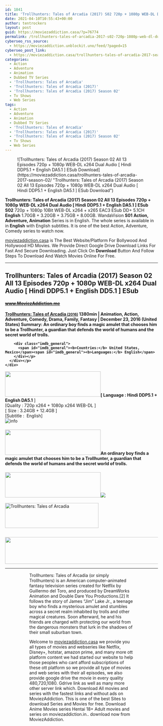 ```yaml
---
id: 1841
title: 'Trollhunters: Tales of Arcadia (2017) S02 720p + 1080p WEB-DL Dual Audio [Hindi + English] ESub Download'
date: 2021-04-10T10:55:43+00:00
author: tentrockers
layout: post
guid: https://moviezaddiction.casa/?p=76774
permalink: /trollhunters-tales-of-arcadia-2017-s02-720p-1080p-web-dl-dual-audio-hindi-english-esub-download/
cyberseo_rss_source:
  - https://moviezaddiction.unblockit.uno/feed/?paged=15
cyberseo_post_link:
  - https://moviezaddiction.casa/trollhunters-tales-of-arcadia-2017-season-02/
categories:
  - Action
  - Adventure
  - Animation
  - Dubbed TV Series
  - 'Trollhunters: Tales of Arcadia'
  - 'Trollhunters: Tales of Arcadia (2017)'
  - 'Trollhunters: Tales of Arcadia (2017) Season 02'
  - Tv Shows
  - Web Series
tags:
  - Action
  - Adventure
  - Animation
  - Dubbed TV Series
  - 'Trollhunters: Tales of Arcadia'
  - 'Trollhunters: Tales of Arcadia (2017)'
  - 'Trollhunters: Tales of Arcadia (2017) Season 02'
  - Tv Shows
  - Web Series
---
```

<figure class="entry-thumbnail">![Trollhunters: Tales of Arcadia (2017) Season 02 All 13 Episodes 720p + 1080p WEB-DL x264 Dual Audio [ Hindi DDP5.1 + English DA5.1 ] ESub Download](https://moviezaddiction.casa/trollhunters-tales-of-arcadia-2017-season-02/ "Trollhunters: Tales of Arcadia (2017) Season 02 All 13 Episodes 720p + 1080p WEB-DL x264 Dual Audio [ Hindi DDP5.1 + English DA5.1 ] ESub Download") </figure> 

**Trollhunters: Tales of Arcadia (2017) Season 02 All 13 Episodes 720p + 1080p WEB-DL x264 Dual Audio [ Hindi DDP5.1 + English DA5.1 ] ESub S02**&nbsp;720p + 1080p 10Bit WEB-DL x264 + x265 EAC3 ESub DD+ 5.1CH **English** 1.70GB + 3.20GB + 3.75GB + 8.00GB. WandaVision **S01** **Action, Adventure, Animation** Series is in English. The whole series is available in in **English** with English subtitles. It is one of the best Action, Adventure, Comedy series to watch now.

[moviezaddiction.casa](https://moviezaddiction.casa) is The Best Website/Platform For Bollywood And Hollywood HD Movies. We Provide Direct Google Drive Download Links For Fast And Secure Downloading. Just Click On **Download** Button And Follow Steps To Download And Watch Movies Online For Free.

* * *

## <span>Trollhunters: Tales of Arcadia (2017) Season 02 All 13 Episodes 720p + 1080p WEB-DL x264 Dual Audio [ Hindi DDP5.1 + English DD5.1 ] ESub</span>

#### <span>~~www.MoviezAddiction.me~~ </span><span><b></p> 

<div class="imdb_container">
  <div>
    <div class="imdb_dark">
      <div class="imdb_right">
        <span id="movie_title"><a href="https://www.imdb.com/title/tt1734135" target="_blank" rel="noopener">Trollhunters: Tales of Arcadia<small> (2016)</small></a></span> <span id="genres">1380min | Animation, Action, Adventure, Comedy, Drama, Family, Fantasy | December 23, 2016 (United States)</span> <span id="summary"><b>Summary: </b>An ordinary boy finds a magic amulet that chooses him to be a Trollhunter, a guardian that defends the world of humans and the secret world of trolls.</span> </p> 
        
        <div class="imdb_general">
          <span id="imdb_general"><b>Countries:</b> United States, Mexico</span><span id="imdb_general"><b>Languages:</b> English</span>
        </div></p>
      </div></p>
    </div>
  </div>
</div>

<p>
  </b></span><img loading="lazy" class="aligncenter" src="https://moviezaddiction.casa/wp-content/uploads/2018/02/Media-Info.png?zoom=0.8099999785423279&resize=315%2C83&ssl=1" width="315" height="83" /><span><span><strong>[ Language : Hindi DDP5.1 + English DA5.1</strong>&nbsp;]</span><br /><span>[Quality : 720p x264 + 1080p x264 WEB-DL ]</span><br /><span>[ Size : 3.24GB + 12.4GB ]</span><br /><span>[Subtitle :&nbsp; English]</span></span><em><span><br /></span></em><img src="https://i.imgur.com/AusysgD.png" alt="info" usemap="#workmap" />
</p>

<map name="workmap">
  <area alt="imdb" coords="0,0,80,40" shape="rect" href="https://www.imdb.com/title/tt1734135/" target="_blank" />
  
  <area alt="youtube" coords="100,0,180,40" shape="rect" href="https://www.youtube.com/watch?v=5D1ufBw0xEA" target="_blank" />
</map></h4> 

<h4 class="firstHeading">
  <img loading="lazy" class="aligncenter" src="https://moviezaddiction.casa//wp-content/uploads/2018/02/Plot.jpeg?zoom=0.8099999785423279&resize=315%2C83&ssl=1" width="315" height="83" /><span>An ordinary boy finds a magic amulet that chooses him to be a Trollhunter, a guardian that defends the world of humans and the secret world of trolls.</span>
</h4>

<div class="wp-block-image">
  <h4 class="aligncenter">
    <img loading="lazy" class="aligncenter" src="https://moviezaddiction.casa/wp-content/uploads/2018/02/Screenshots-Button.png?zoom=0.8099999785423279&resize=315%2C83&ssl=1" width="315" height="83" /><img src="https://i.imgur.com/nJ1m6vE.jpg" />
  </h4></p>
</div>

<p>
  <img loading="lazy" class="aligncenter" src="https://moviezaddiction.casa//wp-content/uploads/2018/02/Download-Button-1.png?zoom=0.8099999785423279&resize=300%2C80&ssl=1" alt="Trollhunters: Tales of Arcadia" width="308" height="82" />
</p>

<h2>
</h2>

<p>
  <img loading="lazy" class="aligncenter" src="https://moviezaddiction.casa//wp-content/uploads/2017/11/cooltext264331638999588.gif" width="675" height="88" />
</p>

<hr />

<div class="wp-block-image">
  <figure class="aligncenter"> <figure class="aligncenter"> 
  
  <p>
    Trollhunters: Tales of Arcadia (or simply Trollhunters) is an American computer-animated fantasy television series created for Netflix by Guillermo del Toro, and produced by DreamWorks Animation and Double Dare You Productions.[2] It follows the story of James “Jim” Lake Jr., a teenage boy who finds a mysterious amulet and stumbles across a secret realm inhabited by trolls and other magical creatures. Soon afterward, he and his friends are charged with protecting our world from the dangerous monsters that lurk in the shadows of their small suburban town.
  </p>
  
  <p>
    Welcome to <a href="https://moviezaddiction.casa">moviezaddiction.casa</a> we provide you all types of movies and webseries like Netflix, Disney+, hotstar, amazon prime, and many more ott platform content we had started our website to help those peoples who cant afford subscriptions of these ott platform so we provide all type of movies and web series with their all episodes, we also provide google drive the movie in every quality 480,720,1080. Gdrive link as well as many more other server link which. Download All movies and series with the fastest links and without ads on MoviezAddiction. This is one of the best Sites to download Series and Movies for free. Download Anime Movies series Hentai 18+ Adult movies and series on moviezaddiction.in.. download now from MoviezAddiction.
  </p></figure> 
  
  <p>
    <img class="aligncenter" src="https://moviezaddiction.casa/trollhunters-tales-of-arcadia-2017-season-02/moviezaddiction.casa/links/wp-content/uploads/2017/11/cooltext264331638999588.gif" alt />
  </p></figure>
</div>